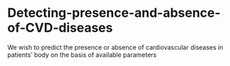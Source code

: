 # Detecting-presence-and-absence-of-CVD-diseases
We wish to predict the presence or absence of cardiovascular diseases in patients’ body on the basis of available parameters
